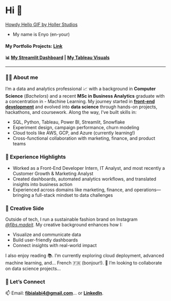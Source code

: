 # Hi 👋
[Howdy Hello GIF by Holler Studios](https://github.com/user-attachments/assets/e70f509a-b416-4782-8699-11d9e893118b)

-  My name is Enyo (en-your)
#### My Portfolio Projects: [Link](https://github.com/enyo-ojo/My-Portfolio/)
**📊 [My Streamlit Dashboard](https://share.streamlit.io/user/enyo-ojo) |** **[My Tableau Visuals](https://public.tableau.com/app/profile/enyo.alabi/vizzes)** 
***

### 👩‍💻 About me
I’m a data and analytics professional 📈 with a background in **Computer Science** (*Bachelors*) and a recent **MSc in Business Analytics** graduate with a concentration in - Machine Learning.
My journey started in **[front-end development](https://enyo-ojo.github.io/enyoportfolio.github.io/)** and evolved into **data science** through hands-on projects, hackathons, and coursework. Along the way, I’ve built skills in:
- SQL, Python, Tableau, Power BI, Streamlit, Snowflake
- Experiment design, campaign performance, churn modeling
- Cloud tools like AWS, GCP, and Azure (currently learning!)
- Cross-functional collaboration with marketing, finance, and product teams

### 💼 Experience Highlights
- Worked as a Front-End Developer Intern, IT Analyst, and most recently a Customer Growth & Marketing Analyst
- Created dashboards, automated analytics workflows, and translated insights into business action
- Experienced across domains like marketing, finance, and operations—bringing a full-stack mindset to data challenges

### 🎨 Creative Side
Outside of tech, I run a sustainable fashion brand on Instagram *[@fibs.madeit](https://www.instagram.com/fibsmadeit/)*. My creative background enhances how I:
- Visualize and communicate data
- Build user-friendly dashboards
- Connect insights with real-world impact

I also enjoy reading 📚. I’m currently exploring cloud deployment, advanced machine learning, and… French 🇫🇷 (bonjour!).
💞️ I’m looking to collaborate on data science projects...


### 🤝 Let’s Connect
📫 Email: **fibialabi4@gmail.com**... or **[LinkedIn](https://www.linkedin.com/in/enyojo-alabi/)**.
<!---
enyo-ojo/enyo-ojo is a ✨ special ✨ repository because its `README.md` (this file) appears on your GitHub profile.
You can click the Preview link to take a look at your changes.
--->

